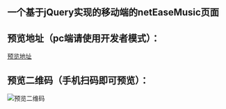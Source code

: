## 一个基于jQuery实现的移动端的netEaseMusic页面

## 预览地址（pc端请使用开发者模式）：
[预览地址](https://deejay0921.github.io/NetEaseMusic/src/index.html)

## 预览二维码（手机扫码即可预览）：
![预览二维码](http://ox2pbpy73.bkt.clouddn.com/preview.png)